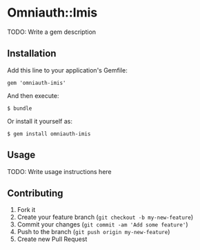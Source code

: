 # Omniauth::Imis

TODO: Write a gem description

## Installation

Add this line to your application's Gemfile:

    gem 'omniauth-imis'

And then execute:

    $ bundle

Or install it yourself as:

    $ gem install omniauth-imis

## Usage

TODO: Write usage instructions here

## Contributing

1. Fork it
2. Create your feature branch (`git checkout -b my-new-feature`)
3. Commit your changes (`git commit -am 'Add some feature'`)
4. Push to the branch (`git push origin my-new-feature`)
5. Create new Pull Request
